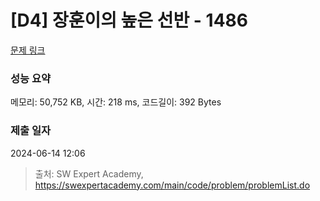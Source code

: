 # [D4] 장훈이의 높은 선반 - 1486 

[문제 링크](https://swexpertacademy.com/main/code/problem/problemDetail.do?contestProbId=AV2b7Yf6ABcBBASw) 

### 성능 요약

메모리: 50,752 KB, 시간: 218 ms, 코드길이: 392 Bytes

### 제출 일자

2024-06-14 12:06



> 출처: SW Expert Academy, https://swexpertacademy.com/main/code/problem/problemList.do